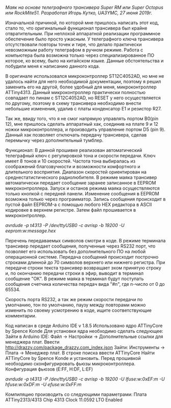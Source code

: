 _*Маяк на основе телеграфного трансивера Super RM или Super Octopus или RockMite51. 
Разработал Игорь Кутко, UA3YMC, 27 июня 2019г.*_

Изначальной причиной, по которой мне пришлось написать этот код, стало то, 
что оригинальный функционал трансивера был крайне отвратительным.
При неплохой аппаратной реализации программное обеспечение было просто ужасным.
У телеграфного ключа трансивера отсутствовали повторы точек и тире, что делало практически невозможным работу 
телеграфом в ручном режиме. Работа с компьютера была возможна только через специализированное ПО которое, 
ко всему, было на китайском языке. Данные обстоятельства и побудили меня к написанию данного кода.

В оригинале использовался микроконтроллер ST12C4052AD, но мне не удалось найти для него
необходимой документации, поэтому я решил заменить его на другой, более удобный для меня, микроконтроллер ATTiny4313.
Данный микроконтроллер практически полностью совпадает по пинам с ST12C4052AD, но RESET у него 
осуществляется по другому, поэтому в схему трансивера необходимо внести небольшие изменения, 
удалив с платы конденсатор Е1 и резистор R27.

Так же, ввиду того, что я не смог напрямую управлять портом B0(pin 12), мне пришлось сделать
аппаратный хак, соединив на плате 9 и 12 ножки микроконтроллера, и производить управление портом D5 (pin 9).
Данный хак позволяет отключать передачу трансивера, сделав перемычку через дополнительный тумблер.

Функционал:
В данной прошивке реализован автоматический телеграфный ключ с регулировкой тона и скорости передачи.
Ключ имеет 8 тонов и 10 скоростей. Частота тона выбиралась из соображений благозвучности и возможности 
комфортного и длительного восприятия. Диапазон скоростей ориентирован на среднестатистического радиолюбителя.
В режиме маяка трансивер автоматически передает сообщение заранее записанное в EEPROM микроконтроллера.
Запуск и останов режима маяка осуществляются только кнопкой с передней панели. Изменение сообщения в EEPROM 
возможна только через программатор. Запись сообщения происходит в пустой файл EEPROM-а с помощью любого HEX редактора
в ASCII кодировке в верхнем регистре. Затем файл прошивается в микроконтроллер.

_avrdude -p t4313 -P /dev/ttyUSB0 -c avrisp -b 19200 -U eeprom:w:message.hex_

Перечень передаваемых символов смотри в коде.
В режиме терминала трансивер передает сообщения, полученные через RS232 порт, что позволяет его использовать без 
дополнительного ПО на любой операционной системе. Передача сообщений происходит построчно строками длинной до 70 символов 
верхнего или нижнего регистра. При передаче строки текста трансивер возвращает эхом принятую строку и, по окончанию передачи строки
в эфир, выводит в терминал сообщение "ОК". В режиме маяка в терминал будут поступать сообщения счетчика количества передач
вида "#n", где n-число от 0 до 65534.

Скорость порта RS232, а так же режим скорости передачи по умолчанию, тон по умолчанию, паузу между повторами можно изменить по 
своему усмотрению в коде, ищите соответствующие комментарии.

Код написан в среде Arduino IDE v 1.8.5
Использовано ядро ATTinyCore by Spence Konde
Для установки ядра необходимо сделать следующее:
Зайти в Arduino IDE: Файл -> Настройки -> Дополнительные ссылки для менеджера плат. 
Ввести http://drazzy.com/package_drazzy.com_index.json
Зайти: Инструменты -> Плата -> Менеджер плат. В строке поиска ввести ATTinyCore
Найти ATTinyCore by Spence Konde и установить.
Перед прошивкой необходимо сконфигурировать фьюзы микроконтроллера.
Конфигурация фьюзов (E:FF, H:DF, L:EF)

_avrdude -p t4313 -P /dev/ttyUSB0 -c avrisp -b 19200 -U lfuse:w:0xEF:m  -U hfuse:w:0xDF:m  -U efuse:w:0xFF:m_

Компиляцию производить со следующими параметрами:
Плата 	ATTiny2313/4313
Chip 	4313
Clock 	11.0592
LTO 	Enabled

